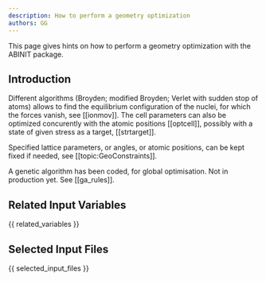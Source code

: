 ```yaml
---
description: How to perform a geometry optimization
authors: GG
---
```

<!--- This is the source file for this topics. Can be edited. -->

This page gives hints on how to perform a geometry optimization with the ABINIT package.

## Introduction

Different algorithms (Broyden; modified Broyden; Verlet with sudden stop of
atoms) allows to find the equilibrium configuration of the nuclei, for which
the forces vanish, see [[ionmov]]. The cell parameters can also be optimized
concurently with the atomic positions [[optcell]], possibly with a state of
given stress as a target, [[strtarget]].

Specified lattice parameters, or angles, or atomic positions, can be kept
fixed if needed, see [[topic:GeoConstraints]].

A genetic algorithm has been coded, for global optimisation. Not in production
yet. See [[ga_rules]].



## Related Input Variables

{{ related_variables }}

## Selected Input Files

{{ selected_input_files }}

